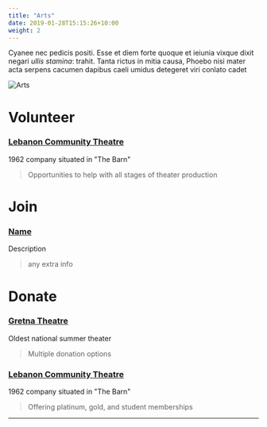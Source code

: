 ```yaml
---
title: "Arts"
date: 2019-01-28T15:15:26+10:00
weight: 2
---
```


Cyanee nec pedicis positi. Esse et diem forte quoque et ieiunia
vixque dixit negari _ullis stamina_: trahit. Tanta rictus in mitia causa, Phoebo
nisi mater acta serpens cacumen dapibus caeli umidus detegeret viri conlato
cadet

![Arts](/IMG_2749.jpg)

# Volunteer

### <a href="https://www.lebanoncommunitytheatre.org/volunteer" target="_blank">Lebanon Community Theatre</a>
1962 company situated in "The Barn"
> Opportunities to help with all stages of theater production

# Join

### <a href="https://chatgpt.com/?hints=search&model=auto" target="_blank">Name</a>
Description
> any extra info

# Donate

### <a href="https://www.gretnatheatre.org/support" target="_blank">Gretna Theatre</a>
Oldest national summer theater
> Multiple donation options

### <a href="https://www.lebanoncommunitytheatre.org/memberships" target="_blank">Lebanon Community Theatre</a>
1962 company situated in "The Barn"
> Offering platinum, gold, and student memberships
----

